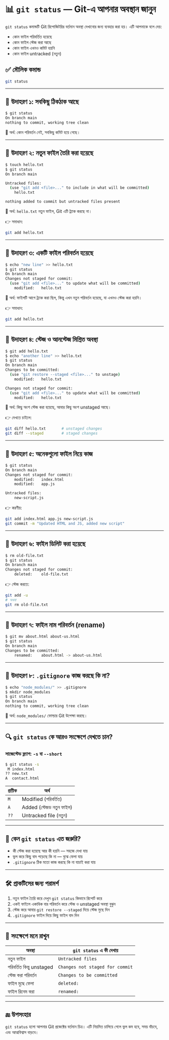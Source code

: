 # 📊 `git status` — Git-এ আপনার অবস্থান জানুন

`git status` কমান্ডটি Git রিপোজিটরির বর্তমান অবস্থা দেখানোর জন্য ব্যবহার করা হয়। এটি আপনাকে বলে দেয়:
- কোন ফাইল পরিবর্তিত হয়েছে
- কোন ফাইল স্টেজ করা আছে
- কোন ফাইল এখনও কমিট হয়নি
- কোন ফাইল untracked (নতুন)

## ✅ মৌলিক কমান্ড

```bash
git status
````

---

## 🧪 উদাহরণ ১: সবকিছু ঠিকঠাক আছে

```bash
$ git status
On branch main
nothing to commit, working tree clean
```

📌 অর্থ: কোন পরিবর্তন নেই, সবকিছু কমিট হয়ে গেছে।

---

## 🧪 উদাহরণ ২: নতুন ফাইল তৈরি করা হয়েছে

```bash
$ touch hello.txt
$ git status
On branch main

Untracked files:
  (use "git add <file>..." to include in what will be committed)
    hello.txt

nothing added to commit but untracked files present
```

📌 অর্থ: `hello.txt` নতুন ফাইল, Git এটি ট্র্যাক করছে না।

👉 সমাধান:

```bash
git add hello.txt
```

---

## 🧪 উদাহরণ ৩: একটি ফাইল পরিবর্তন হয়েছে

```bash
$ echo "new line" >> hello.txt
$ git status
On branch main
Changes not staged for commit:
  (use "git add <file>..." to update what will be committed)
    modified:   hello.txt
```

📌 অর্থ: ফাইলটি আগে ট্র্যাক করা ছিল, কিন্তু এখন নতুন পরিবর্তন হয়েছে, যা এখনও স্টেজ করা হয়নি।

👉 সমাধান:

```bash
git add hello.txt
```

---

## 🧪 উদাহরণ ৪: স্টেজ ও আনস্টেজ মিশ্রিত অবস্থা

```bash
$ git add hello.txt
$ echo "another line" >> hello.txt
$ git status
On branch main
Changes to be committed:
  (use "git restore --staged <file>..." to unstage)
    modified:   hello.txt

Changes not staged for commit:
  (use "git add <file>..." to update what will be committed)
    modified:   hello.txt
```

📌 অর্থ: কিছু অংশ স্টেজ করা হয়েছে, আবার কিছু অংশ unstaged আছে।

👉 দেখতে চাইলে:

```bash
git diff hello.txt       # unstaged changes
git diff --staged        # staged changes
```

---

## 🧪 উদাহরণ ৫: অনেকগুলো ফাইল নিয়ে কাজ

```bash
$ git status
On branch main
Changes not staged for commit:
    modified:   index.html
    modified:   app.js

Untracked files:
    new-script.js
```

👉 করণীয়:

```bash
git add index.html app.js new-script.js
git commit -m "Updated HTML and JS, added new script"
```

---

## 🧪 উদাহরণ ৬: ফাইল ডিলিট করা হয়েছে

```bash
$ rm old-file.txt
$ git status
On branch main
Changes not staged for commit:
    deleted:    old-file.txt
```

👉 স্টেজ করতে:

```bash
git add -u
# অথবা
git rm old-file.txt
```

---

## 🧪 উদাহরণ ৭: ফাইল নাম পরিবর্তন (rename)

```bash
$ git mv about.html about-us.html
$ git status
On branch main
Changes to be committed:
    renamed:    about.html -> about-us.html
```

---

## 🧪 উদাহরণ ৮: `.gitignore` কাজ করছে কি না?

```bash
$ echo "node_modules/" >> .gitignore
$ mkdir node_modules
$ git status
On branch main
nothing to commit, working tree clean
```

📌 অর্থ: `node_modules/` ফোল্ডার Git উপেক্ষা করছে।

---

## 🔍 `git status` কে আরও সংক্ষেপে দেখতে চান?

### সাজেস্টেড ফ্ল্যাগ: `-s` বা `--short`

```bash
$ git status -s
 M index.html
?? new.txt
A  contact.html
```

| প্রতীক | অর্থ                     |
| ------ | ------------------------ |
| `M`    | Modified (পরিবর্তিত)     |
| `A`    | Added (স্টেজড নতুন ফাইল) |
| `??`   | Untracked file (নতুন)    |

---

## 🧠 কেন `git status` এত জরুরি?

* কী স্টেজ করা হয়েছে আর কী হয়নি — সহজে দেখা যায়
* ভুল করে কিছু বাদ পড়েছে কি না — বুঝে ফেলা যায়
* `.gitignore` ঠিক মতো কাজ করছে কি না যাচাই করা যায়

---

## 🛠️ প্রাকটিসের জন্য পরামর্শ

1. নতুন ফাইল তৈরি করে দেখুন `git status` কিভাবে রিপোর্ট করে
2. একই ফাইলে একাধিক বার পরিবর্তন করে স্টেজ ও unstaged অবস্থা বুঝুন
3. স্টেজ করে আবার `git restore --staged` দিয়ে স্টেজ মুছে দিন
4. `.gitignore` ফাইল দিয়ে কিছু ফাইল বাদ দিন

---

## 🎯 সংক্ষেপে মনে রাখুন

| অবস্থা                    | `git status` এ কী দেখায়         |
| ------------------------- | ------------------------------- |
| নতুন ফাইল                 | `Untracked files`               |
| পরিবর্তিত কিন্তু unstaged | `Changes not staged for commit` |
| স্টেজ করা পরিবর্তন        | `Changes to be committed`       |
| ফাইল মুছে ফেলা            | `deleted:`                      |
| ফাইল রিনেম করা            | `renamed:`                      |

---

## 🔚 উপসংহার

`git status` হলো আপনার Git প্রজেক্টের বর্তমান চিত্র। এটি নিয়মিত চালিয়ে গেলে ভুল কম হবে, সময় বাঁচবে, এবং আত্মবিশ্বাস বাড়বে।
